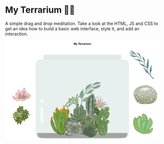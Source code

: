 # My Terrarium 🌵🌱

A simple drag and drop meditation. Take a look at the HTML, JS and CSS to get an idea how to build a basic web interface, style it, and add an interaction.

![my terrarium](screenshot_gray.png)
